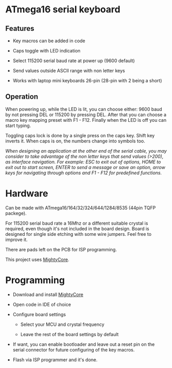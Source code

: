 # ATmega16 serial keyboard

## Features

 - Key macros can be added in code
 
 - Caps toggle with LED indication
 
 - Select 115200 serial baud rate at power up (9600 default)
 
 - Send values outside ASCII range with non letter keys
 
 - Works with laptop mini keyboards 26-pin (28-pin with 2 being a short)

## Operation

When powering up, while the LED is lit, you can choose either: 9600 baud by not pressing DEL or 115200 by pressing DEL. After that you can choose a macro key mapping preset with F1 - F12. Finally when the LED is off you can start typing.

Toggling caps lock is done by a single press on the caps key. Shift key inverts it. When caps is on, the numbers change into symbols too.

_When designing an application at the other end of the serial cable, you may consider to take advantage of the non letter keys that send values (>200), as interface navigation. For example: ESC to exit out of options, HOME to exit out to start screen, ENTER to send a message or save an option, arrow keys for navigating through options and F1 - F12 for predefined functions._

# Hardware

Can be made with ATmega16/164/32/324/644/1284/8535 (44pin TQFP packege).

For 115200 serial baud rate a 16Mhz or a different suitable crystal is required, even though it's not included in the board design.
Board is designed for single side etching with some wire jumpers. Feel free to improve it.

There are pads left on the PCB for ISP programming.

This project uses [MightyCore](https://github.com/MCUdude/MightyCore).

# Programming

 - Download and install [MightyCore](https://github.com/MCUdude/MightyCore)
 
 - Open code in IDE of choice
 
 - Configure board settings
 
   - Select your MCU and crystal frequency
   
   - Leave the rest of the board settings by default
   
 - If want, you can enable bootloader and leave out a reset pin on the serial connector for future configuring of the key macros.
   
 - Flash via ISP programmer and it's done.
